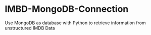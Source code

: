 # IMBD-MongoDB-Connection
Use MongoDB as database with Python to retrieve information from unstructured IMDB Data
